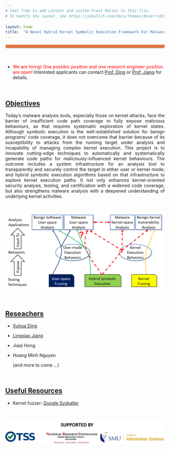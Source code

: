 ```yaml
---
# Feel free to add content and custom Front Matter to this file.
# To modify the layout, see https://jekyllrb.com/docs/themes/#overriding-theme-defaults

layout: home
title:  "A Novel Hybrid Kernel Symbolic Execution Framework For Malware Analysis"
---
```


![topline](/images/top-line.png)

<br/>

* <span style="color:red"> We are hiring! One postdoc position and one research engineer position are open! </span> Interested applicants can contact [Prof. Ding](mailto:xhding@smu.edu.sg) or [Prof. Jiang](mailto:lxjiang@smu.edu.sg) for details.  

<br/>

## <span style="text-decoration: underline">Objectives</span>

<p style="text-align:justify;"> Today’s malware analysis tools, especially those on kernel attacks, face the barrier of insufficient code path coverage to fully expose malicious behaviours, as that requires systematic exploration of kernel states. Although symbolic execution is the well-established solution for benign programs' code coverage, it does not overcome that barrier because of its susceptibility to attacks from the running target under analysis and incapability of managing complex kernel execution. This project is to innovate cutting-edge techniques to automatically and systematically generate code paths for maliciously-influenced kernel behaviours. The outcome includes a system infrastructure for an analysis tool to transparently and securely control the target in either user or kernel mode; and hybrid symbolic execution algorithms based on that infrastructure to explore kernel execution paths. It not only enhances kernel-oriented security analysis, testing, and certification with a widened code coverage, but also strengthens malware analysis with a deepened understanding of underlying kernel activities. 
</p>
<br/>

![system overview](/images/system.png)

<br/>

## <span style="text-decoration: underline">Reseachers</span>

* [Xuhua Ding](http://www.mysmu.edu/faculty/xhding/)
* [Lingxiao Jiang](https://www.mysmu.edu/faculty/lxjiang/)
* Jiaqi Hong 
* Hoang Minh Nguyen 
  
  (and more to come ...)  

<br/>


## <span style="text-decoration: underline">Useful Resources</span>

* Kernel fuzzer: [Google Syzkaller](https://github.com/google/syzkaller)

<br/>

![logo](/images/sponsor.png)
